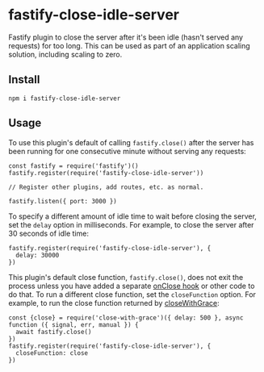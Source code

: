 # fastify-close-idle-server

Fastify plugin to close the server after it's been idle (hasn't served any requests) for too long. This can be used as part of an application scaling solution, including scaling to zero.

## Install
```
npm i fastify-close-idle-server
```

## Usage
To use this plugin's default of calling `fastify.close()` after the server has been running for one consecutive minute without serving any requests:
```
const fastify = require('fastify')()
fastify.register(require('fastify-close-idle-server'))

// Register other plugins, add routes, etc. as normal.

fastify.listen({ port: 3000 })
```

To specify a different amount of idle time to wait before closing the server, set the `delay` option in milliseconds. For example, to close the server after 30 seconds of idle time:
```
fastify.register(require('fastify-close-idle-server'), {
  delay: 30000
})
```

This plugin's default close function, `fastify.close()`, does not exit the process unless you have added a separate [onClose hook](https://www.fastify.io/docs/latest/Reference/Hooks/#onclose) or other code to do that. To run a different close function, set the `closeFunction` option. For example, to run the close function returned by [closeWithGrace](https://github.com/mcollina/close-with-grace):
```
const {close} = require('close-with-grace')({ delay: 500 }, async function ({ signal, err, manual }) {
  await fastify.close()
})
fastify.register(require('fastify-close-idle-server'), {
  closeFunction: close
})
```
